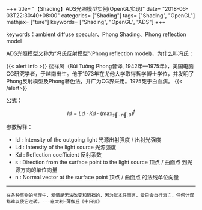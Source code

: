 +++
title= "【Shading】ADS光照模型实例(OpenGL实现)"
date= "2018-06-03T22:30:40+08:00"
categories= ["Shading"]
tags= ["Shading", "OpenGL"]
mathjax= ["ture"]
keywords= ["Shading", "OpenGL", "ADS"]
+++

keywords：ambient diffuse specular、Phong Shading、Phong reflection model

ADS光照模型又称为“冯氏反射模型”(Phong reflection model)，为什么叫冯氏：

{{< alert info >}}
裴祥风（Bùi Tường Phong音译, 1942年—1975年），美国电脑CG研究学者，于越南出生。他于1973年在尤他大学取得哲学博士学位，并发明了Phong反射模型及Phong著色法，并广为CG界采用。1975死于白血病。
{{< /alert>}}

公式：

$$
Id = Ld \cdot Kd \cdot \left(\max_{\vec{s} \cdot \vec{n}, 0}\right)^f
$$
	
参数解释：

+ Id : Intensity of the outgoing light 光源出射强度 / 出射光强度
+ Ld : Intensity of the light source 光源强度
+ Kd : Reflection coefficient 反射系数
+ s :  Direction from the surface point to the light source 顶点 / 曲面点 到光源方向的单位向量
+ n :  Normal vector at the surface point 顶点 / 曲面点 的法线单位向量

***
`在各种事物的常理中，爱情是无法改变和阻挡的，因为就本性而言，爱只会自行消亡，任何计谋都难以使它逆转。---意大利·薄伽丘《十日谈》`